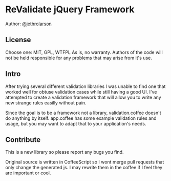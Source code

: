 ReValidate jQuery Framework
===========================
Author: [@jethrolarson](http://twitter.com/jethrolarson)

License
-------
Choose one: MIT, GPL, WTFPL
As is, no warranty. Authors of the code will not be held responsible for any problems that may arise from it's use.

Intro
-----
After trying several different validation libraries I was unable to find one that worked well for obtuse validation cases while still having a good UI. I've attempted to create a validation framework that will allow you to write any new strange rules easilly without pain.

Since the goal is to be a framework not a library, validation.coffee doesn't do anything by itself.
app.coffee has some example validation rules and usage, but you may want to adapt that to your application's needs.

Contribute
----------
This is a new library so please report any bugs you find.

Original source is written in CoffeeScript so I wont merge pull requests that only change the generated js. I may rewrite them in the coffee if I feel they are important or cool.